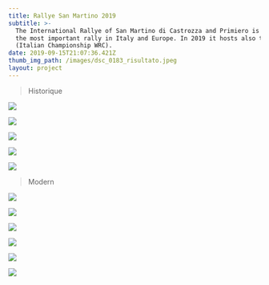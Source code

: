 ```yaml
---
title: Rallye San Martino 2019
subtitle: >-
  The International Rallye of San Martino di Castrozza and Primiero is one of
  the most important rally in Italy and Europe. In 2019 it hosts also the CIWRC
  (Italian Championship WRC).
date: 2019-09-15T21:07:36.421Z
thumb_img_path: /images/dsc_0183_risultato.jpeg
layout: project
---
```

> Historique

![](/images/dsc_0200_risultato.jpeg)

![](/images/dsc_0192_risultato.jpeg)

![](/images/dsc_0170_risultato.jpeg)

![](/images/dsc_0171_risultato.jpeg)

![](/images/dsc_0183_risultato.jpeg)

> Modern

![](/images/dsc_0016_risultato.jpeg)

![](/images/dsc_0095_risultato.jpeg)

![](/images/dsc_0099_risultato.jpeg)

![](/images/dsc_0104_risultato.jpeg)

![](/images/dsc_0105_risultato.jpeg)

![](/images/dsc_0139_risultato.jpeg)
